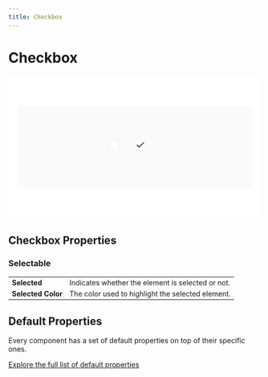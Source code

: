 ```yaml
---
title: Checkbox
---
```

# Checkbox

![](/assets/checkbox.png)

## Checkbox Properties

### Selectable

|                  | |
|--------------------|------------------------------------------------------|
| **Selected**       | Indicates whether the element is selected or not.   |
| **Selected Color** | The color used to highlight the selected element.   |

## Default Properties

Every component has a set of default properties on top of their specific ones.

[Explore the full list of default properties](/components)
